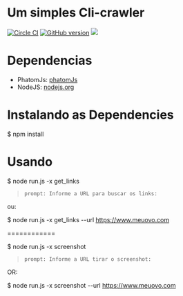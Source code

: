 
Um simples Cli-crawler
==

[![Circle CI](https://circleci.com/gh/talesbaz/johnnieCrawler.svg?style=shield&circle-token=0e8e0bbeb7beb325e9efd5d13b60a97e0ca58ead)](https://circleci.com/gh/talesbaz/johnnieCrawler/) 
[![GitHub version](https://badge.fury.io/gh/talesbaz%2FjohnnieCrawler.svg)](https://badge.fury.io/gh/talesbaz%2FjohnnieCrawler) <a href="https://www.youtube.com/watch?v=0b_l0bE_E9s"><img src="https://img.shields.io/badge/macaco%20da%20bola-azul-blue.svg"/></a>

Dependencias
============
* PhatomJs: [phatomJs](http://phantomjs.org/download.html)
* NodeJS: [nodejs.org](http://nodejs.org)

Instalando as Dependencies
============
$ npm install

Usando
============

$ node run.js -x get_links

> `prompt: Informe a URL para buscar os links:`

ou:

$ node run.js -x get_links --url https://www.meuovo.com

============

$ node run.js -x screenshot

> `prompt: Informe a URL tirar o screenshot:`

OR:

$ node run.js -x screenshot --url https://www.meuovo.com
